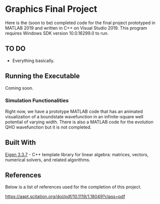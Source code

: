 # Graphics Final Project

Here is the (soon to be) completed code for the final project prototyped in MATLAB 2019 and written in C++ on Visual Studio 2019. 
This program requires Windows SDK version 10.0.16299.0 to run. 

## TO DO

* Everything basically.

## Running the Executable

Coming soon.

### Simulation Functionalities

Right now, we have a prototype MATLAB code that has an animated visualization of a boundstate wavefunction in an infinite-square well
potential of varying width. There is also a MATLAB code for the evolution QHO wavefunction but it is not completed. 


## Built With

[Eigen 3.3.7](http://eigen.tuxfamily.org/index.php?title=Main_Page) - C++ template library for linear algebra: matrices, vectors, numerical solvers, and related algorithms.

## References

Below is a list of references used for the completion of this project. 

https://aapt.scitation.org/doi/pdf/10.1119/1.18049?class=pdf





